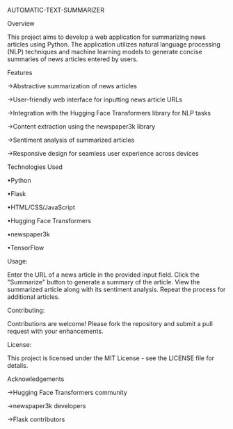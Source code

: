 AUTOMATIC-TEXT-SUMMARIZER

Overview

This project aims to develop a web application for summarizing news articles using Python. The application utilizes natural language processing (NLP) techniques and machine learning models to generate concise summaries of news articles entered by users.

Features

->Abstractive summarization of news articles

->User-friendly web interface for inputting news article URLs

->Integration with the Hugging Face Transformers library for NLP tasks

->Content extraction using the newspaper3k library

->Sentiment analysis of summarized articles

->Responsive design for seamless user experience across devices



Technologies Used

•Python

•Flask

•HTML/CSS/JavaScript

•Hugging Face Transformers

•newspaper3k

•TensorFlow



Usage:

Enter the URL of a news article in the provided input field.
Click the "Summarize" button to generate a summary of the article.
View the summarized article along with its sentiment analysis.
Repeat the process for additional articles.



Contributing:

Contributions are welcome! Please fork the repository and submit a pull request with your enhancements.



License:

This project is licensed under the MIT License - see the LICENSE file for details.



Acknowledgements

->Hugging Face Transformers community

->newspaper3k developers

->Flask contributors

